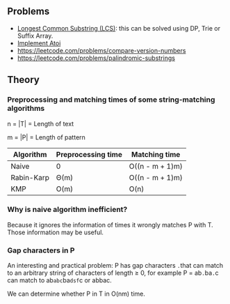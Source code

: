 ## Problems
- [Longest Common Substring (LCS)](https://practice.geeksforgeeks.org/problems/longest-common-substring/0): this can be solved using DP, Trie or Suffix Array.
- [Implement Atoi](https://www.interviewbit.com/problems/atoi/)
- https://leetcode.com/problems/compare-version-numbers
- https://leetcode.com/problems/palindromic-substrings

## Theory

### Preprocessing and matching times of some string-matching algorithms

n = |T| = Length of text

m = |P| = Length of pattern

|Algorithm|Preprocessing time|Matching time|
|-|-|-|
|Naive|0|O((n - m + 1)m)|
|Rabin-Karp|Θ(m)|O((n - m + 1)m)|
|KMP|O(m)|O(n)|

### Why is naive algorithm inefficient?

Because it ignores the information of times it wrongly matches P with T. Those information may be useful.

### Gap characters in P

An interesting and practical problem: P has gap characters `.`that can match to an arbitrary string of characters of length ≥ 0, for example P = ab`.`ba`.`c can match to ab`abc`ba`dsf`c or abbac.

We can determine whether P in T in O(nm) time.
